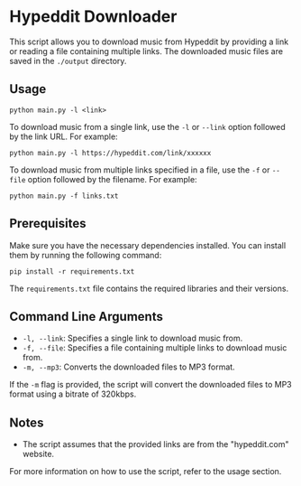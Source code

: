 # Hypeddit Downloader

This script allows you to download music from Hypeddit by providing a link or reading a file containing multiple links. The downloaded music files are saved in the `./output` directory.

## Usage

```
python main.py -l <link>
```

To download music from a single link, use the `-l` or `--link` option followed by the link URL. For example:

```
python main.py -l https://hypeddit.com/link/xxxxxx
```

To download music from multiple links specified in a file, use the `-f` or `--file` option followed by the filename. For example:

```
python main.py -f links.txt
```

## Prerequisites

Make sure you have the necessary dependencies installed. You can install them by running the following command:

```
pip install -r requirements.txt
```

The `requirements.txt` file contains the required libraries and their versions.

## Command Line Arguments

-   `-l, --link`: Specifies a single link to download music from.
-   `-f, --file`: Specifies a file containing multiple links to download music from.
-   `-m, --mp3`: Converts the downloaded files to MP3 format.

If the `-m` flag is provided, the script will convert the downloaded files to MP3 format using a bitrate of 320kbps.

## Notes

-   The script assumes that the provided links are from the "hypeddit.com" website.

For more information on how to use the script, refer to the usage section.
